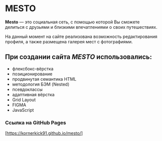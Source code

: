 # MESTO
**Mesto** — это социальная сеть, с помощью которой Вы cможете делиться с друзьями и близкими впечатлениями о своих путешествиях.

На данный момент на сайте реализована возможность редактирования профиля, а также размещена галерея мест с фотографиями.

## При создании сайта *MESTO* использовались:
* флексбокс-вёрстка
* позиционирование
* продвинутая семантика HTML
* методология БЭМ (Nested)
* псевдоклассы
* адаптивная вёрстка
* Grid Layout
* FIGMA
* JavaScript

### Сcылка на GitHub Pages
[https://kornerkick91.github.io/mesto/]
